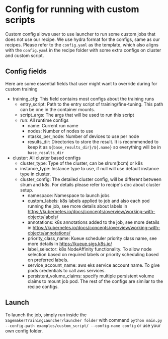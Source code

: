 # Config for running with custom scripts
Custom config allows user to use launcher to run some custom jobs that does not use our recipe. We use hydra format for the configs, same as our recipes. Please refer to the `config.yaml` as the template, which also aligns with the `config.yaml` in the recipe folder with some extra configs on cluster and custom script.
## Config fields
Here are some essential fields that user might want to override during for custom training
- training_cfg: This field contains most configs about the training runs
    - entry_script: Path to the entry script of training/fine-tuning. This path can be one in the container mounts.
    - script_args: The args that will be used to run this script
    - run: All runtime configs
        - name: Current run name
        - nodes: Number of nodes to use
        - ntasks_per_node: Number of devices to use per node
        - results_dir: Directories to store the result. It is recommended to keep it as `${base_results_dir}/${.name}` so everything will be in `base_results_dir`
- cluster: All cluster based configs
    - cluster_type: Type of the cluster, can be slrum(bcm) or k8s
    - instance_type: Instance type to use, if null will use default instance type in cluster.
    - cluster_config: The detailed cluster config, will be different between slrum and k8s. For details please refer to recipe's doc about cluster setup.
      - namespace: Namespace to launch jobs
      - custom_labels: k8s labels applied to job and also each pod running the job, see more details about labels in https://kubernetes.io/docs/concepts/overview/working-with-objects/labels/
      - annotations: k8s annotations added to the job, see more details in https://kubernetes.io/docs/concepts/overview/working-with-objects/annotations/
      - priority_class_name: Kueue scheduler priority class name, see more details in https://kueue.sigs.k8s.io/
      - label_selector: k8s NodeAffinity functionality. To allow node selection based on required labels or priority scheduling based on preferred labels.
      - service_account_name: aws eks service account name. To give pods credentials to call aws services.
      - persistent_volume_claims: specify multiple persistent volume claims to mount job pod.
The rest of the configs are similar to the recipe configs.
## Launch
To launch the job, simply run inside the `SagemakerTrainingLauncher/launcher folder` with command `python main.py --config-path examples/custom_script/ --config-name config` or use your own config folder.
